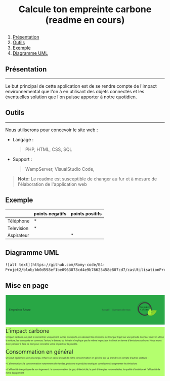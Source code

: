 # <p align="center">Calcule ton empreinte carbone (readme en cours)</p>

1. [Présentation](#présentation)
2. [Outils](#Outils)
3. [Exemple](#Exemple)
4. [Diagramme UML](#DiagrammeUML)

## Présentation
***
Le but principal de cette application est de se rendre compte de l'impact environnemental que l'on à en utilisant des objets connectés et les éventuelles solution que l'on puisse apporter à notre quotidien.



## Outils
***
Nous utiliserons  pour concevoir le site web :
- Langage :
	> PHP, HTML, CSS, SQL
- Support :
	> WampServer, VisualStudio Code,


> **Note:** Le readme est susceptible de changer au fur et à mesure de l'élaboration de l'application web 


## Exemple 


|                |points negatifs                     	|points positifs                       |
|----------------|-------------------------------|-----------------------------|
|Téléphone|*         			|            |
|Television         |*           |         |
|Aspirateur         ||*|


## Diagramme UML

```
![alt text](https://github.com/Romy-code/E4-Projet2/blob/bb0d598ef1be0963878cd4e9b76625458e807cd7/casUtilisationProjet2.png)
```

## Mise en page

![alt text](https://github.com/Romy-code/E4-Projet2/blob/bb0d598ef1be0963878cd4e9b76625458e807cd7/CaptureSite1.PNG)
